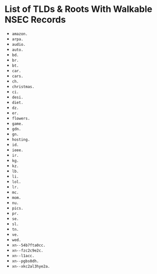 # List of TLDs & Roots With Walkable NSEC Records

* `amazon.`
* `arpa.`
* `audio.`
* `auto.`
* `bd.`
* `br.`
* `bt.`
* `car.`
* `cars.`
* `ch.`
* `christmas.`
* `ci.`
* `desi.`
* `diet.`
* `dz.`
* `er.`
* `flowers.`
* `game.`
* `gdn.`
* `gn.`
* `hosting.`
* `id.`
* `ieee.`
* `ir.`
* `kg.`
* `kz.`
* `lb.`
* `li.`
* `lol.`
* `lr.`
* `mc.`
* `mom.`
* `nu.`
* `pics.`
* `pr.`
* `se.`
* `sl.`
* `tn.`
* `ve.`
* `wed.`
* `xn--54b7fta0cc.`
* `xn--fzc2c9e2c.`
* `xn--l1acc.`
* `xn--pgbs0dh.`
* `xn--xkc2al3hye2a.`
